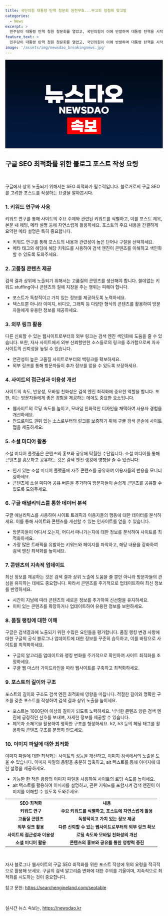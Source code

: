 ```yaml
---
title: 국민의힘 대통령 탄핵 청문회 원천무효...무고죄 정청래 맞고발
categories:
  - News
excerpt: >
  민주당이 대통령 탄핵 청원 청문회를 열었고, 국민의힘이 이에 반발하며 대통령 탄핵을 시작하는 것이냐고 주장했습니다. 국민의힘은 청문회를 원천 무효로 규정하고, 야당이 단독으로 채택한 증인들을 출석 의무가 없다고 주장했습니다. 이에 민주당은 다음주에도 탄핵 청문회를 열 것이라고 밝혔으며, 끊임없는 법적 정치적 공방이 예상됩니다.
feature_text: >
  민주당이 대통령 탄핵 청원 청문회를 열었고, 국민의힘이 이에 반발하며 대통령 탄핵을 시작하는 것이냐고 주장했습니다. 국민의힘은 청문회를 원천 무효로 규정하고, 야당이 단독으로 채택한 증인들을 출석 의무가 없다고 주장했습니다. 이에 민주당은 다음주에도 탄핵 청문회를 열 것이라고 밝혔으며, 끊임없는 법적 정치적 공방이 예상됩니다.
image: '/assets/img/newsdao_breakingnews.jpg'
---
```


<p><img src="/assets/img/newsdao_breakingnews.jpg" alt="implanttips 속보" /></p>

<h2 data-ke-size="size26">구글 SEO 최적화를 위한 블로그 포스트 작성 요령</h2>

<p data-ke-size="size16">&nbsp;</p>

<p>구글에서 상위 노출되기 위해서는 SEO 최적화가 필수적입니다. 블로거로써 구글 SEO를 고려한 포스트를 작성하는 요령을 알아봅시다.</p>

<h3>1. 키워드 연구와 사용</h3>

<p data-ke-size="size16">키워드 연구를 통해 사이트의 주요 주제와 관련된 키워드를 식별하고, 이를 포스트 제목, 본문 내 헤딩, 메타 설명 등에 자연스럽게 활용하세요. 포스트의 주요 내용을 간결하게 요약한 메타 설명은 특히 중요합니다.</p>

<ul>
  <li>키워드 연구를 통해 포스트의 내용과 관련성이 높은 단어나 구절을 선택하세요.</li>
  <li>메타 태그와 헤딩에 해당 키워드를 사용하여 검색 엔진이 콘텐츠를 이해하고 색인화할 수 있도록 도와주세요.</li>
</ul>

<h3>2. 고품질 콘텐츠 제공</h3>

<p data-ke-size="size16">검색 결과 상위에 노출되기 위해서는 고품질의 콘텐츠를 생산해야 합니다. 쓸데없는 키워드 stuffing이나 콘텐츠의 질에 지장을 주는 행위는 피해야 합니다.</p>

<ul>
  <li>포스트가 독창적이고 가치 있는 정보를 제공하도록 노력하세요.</li>
  <li>텍스트뿐 아니라 이미지, 비디오, 그래픽 등 다양한 형식의 콘텐츠를 활용하여 방문자들에게 유용한 정보를 제공하세요.</li>
</ul>

<h3>3. 외부 링크 활용</h3>

<p data-ke-size="size16">다른 신뢰할 수 있는 웹사이트로부터의 외부 링크는 검색 엔진 색인화에 도움을 줄 수 있습니다. 또한, 자사 사이트에서 외부 신뢰할만한 소스들로의 링크를 추가함으로써 자사 사이트의 신뢰성을 높일 수 있습니다.</p>

<ul>
  <li>연관성이 높은 고품질 사이트로부터의 백링크를 확보하세요.</li>
  <li>외부 링크를 통해 방문자들이 추가 정보를 얻을 수 있도록 보장하세요.</li>
</ul>

<h3>4. 사이트의 접근성과 이용성 개선</h3>

<p data-ke-size="size16">사이트의 속도, 반응성, 모바일 친화성은 검색 엔진 최적화에 중요한 역할을 합니다. 또한, 이는 방문자들에게 좋은 경험을 제공하는 데에도 중요한 요소입니다.</p>

<ul>
  <li>웹사이트의 로딩 속도를 높이고, 모바일 친화적인 디자인을 채택하여 사용자 경험을 개선하세요.</li>
  <li>안드로이드 권위 있는 소스로부터의 링크를 보증하기 위해 구글 검색 콘솔에 사이트맵을 제출하세요.</li>
</ul>

<h3>5. 소셜 미디어 활용</h3>

<p data-ke-size="size16">소셜 미디어 플랫폼은 콘텐츠의 홍보와 공유에 탁월한 수단입니다. 소셜 미디어를 통해 콘텐츠를 홍보하고 공유하는 것은 검색 엔진 랭킹에 영향을 줄 수 있습니다.</p>

<ul>
  <li>인기 있는 소셜 미디어 플랫폼에 자주 콘텐츠를 공유하여 이용자들의 반응을 모니터링하세요.</li>
  <li>콘텐츠에 소셜 미디어 공유 버튼을 추가하여 방문자들이 손쉽게 콘텐츠를 공유할 수 있도록 도와주세요.</li>
</ul>

<h3>6. 구글 애널리틱스를 통한 데이터 분석</h3>

<p data-ke-size="size16">구글 애널리틱스를 사용하여 사이트 트래픽과 이용자들의 행동에 대한 데이터를 분석하세요. 이를 통해 사이트와 콘텐츠를 개선할 수 있는 인사이트를 얻을 수 있습니다.</p>

<ul>
  <li>방문자들이 어디서 오는지, 어디서 떠나가는지에 대한 정보를 분석하여 사이트를 최적화하세요.</li>
  <li>가장 많은 트래픽을 유발하는 키워드와 페이지를 파악하고, 해당 내용을 강화하여 검색 엔진 최적화를 높이세요.</li>
</ul>

<h3>7. 콘텐츠의 지속적 업데이트</h3>

<p data-ke-size="size16">최신 정보를 제공하는 것은 검색 결과 상위 노출에 도움을 줄 뿐만 아니라 방문자들의 관심을 유지하는 데에도 중요합니다. 따라서 콘텐츠를 주기적으로 업데이트하여 최신 정보를 반영하세요.</p>

<ul>
  <li>시간이 지남에 따라 콘텐츠의 새로운 정보를 추가하여 신선함을 유지하세요.</li>
  <li>이미 있는 콘텐츠를 확장하거나 업데이트하여 유용한 정보를 보완하세요.</li>
</ul>

<h3>8. 품질 랭킹에 대한 이해</h3>

<p data-ke-size="size16">구글은 검색결과에 노출되기 위한 수많은 요인들을 평가합니다. 품질 랭킹 변경 사항에 대한 구글의 공식 블로그나 업데이트에 대한 정보를 꾸준히 습득하고, 이를 바탕으로 사이트를 최적화하세요.</p>

<ul>
  <li>구글의 알고리즘 업데이트와 랭킹 변화를 주기적으로 확인하여 사이트 최적화를 조정하세요.</li>
  <li>구글 웹 마스터 가이드라인을 따라 웹사이트를 구축하고 최적화하세요.</li>
</ul>

<h3>9. 포스트의 길이와 구조</h3>

<p data-ke-size="size16">포스트의 길이와 구조도 검색 엔진 최적화에 영향을 미칩니다. 적절한 길이와 명확한 구조를 갖춘 포스트를 작성하여 검색 결과 상위 노출을 높이세요.</p>

<ul>
  <li>포스트는 1000단어 이상의 길이가 되도록 노력하세요. 넉넉한 콘텐츠 양은 검색 엔진에 긍정적인 신호를 보내며, 자세한 정보를 제공할 수 있습니다.</li>
  <li>제목과 소제목을 활용하여 명확한 구조를 형성하세요. h2, h3 등의 헤딩 태그를 활용하여 콘텐츠 구조를 분명히 만드세요.</li>
</ul>

<h3>10. 이미지 파일에 대한 최적화</h3>

<p data-ke-size="size16">이미지 파일에 대한 최적화는 사이트의 성능을 개선하고, 이미지 검색에서의 노출을 도울 수 있습니다. 이미지 파일의 용량을 충분히 압축하고, alt 텍스트를 통해 이미지에 대한 설명을 제공하세요.</p>

<ul>
  <li>가능한 한 작은 용량의 이미지 파일을 사용하여 사이트의 로딩 속도를 높이세요.</li>
  <li>alt 텍스트를 활용하여 이미지를 설명하고, 관련 키워드를 포함시켜 검색 엔진이 이미지를 이해할 수 있도록 도와주세요.</li>
</ul>

<table>
  <tbody>
    <tr>
      <td style="text-align: center; height: 17px;"><b>SEO 최적화</b></td>
      <td style="text-align: center; height: 17px;"><b>내용</b></td>
    </tr>
    <tr>
      <td style="text-align: center; height: 17px;"><b>키워드 연구</b></td>
      <td style="text-align: center; height: 17px;"><b>주요 키워드를 식별하고, 포스트에 자연스럽게 활용</b></td>
    </tr>
    <tr>
      <td style="text-align: center; height: 17px;"><b>고품질 콘텐츠</b></td>
      <td style="text-align: center; height: 17px;"><b>독창적이고 가치 있는 정보 제공</b></td>
    </tr>
    <tr>
      <td style="text-align: center; height: 17px;"><b>외부 링크 활용</b></td>
      <td style="text-align: center; height: 17px;"><b>다른 신뢰할 수 있는 웹사이트로부터의 외부 링크 확보</b></td>
    </tr>
    <tr>
      <td style="text-align: center; height: 17px;"><b>사이트의 접근성과 이용성</b></td>
      <td style="text-align: center; height: 17px;"><b>로딩 속도와 모바일 친화성의 개선</b></td>
    </tr>
    <tr>
      <td style="text-align: center; height: 17px;"><b>소셜 미디어 활용</b></td>
      <td style="text-align: center; height: 17px;"><b>콘텐츠의 홍보와 공유를 통한 영향력 증진</b></td>
    </tr>
  </tbody>
</table>

<p data-ke-size="size16">&nbsp;</p>

<p>자사 블로그나 웹사이트의 구글 SEO 최적화를 위한 포스트 작성에 위의 요령을 적극적으로 활용해 보세요. 구글의 검색 알고리즘 변화에 대한 주의를 기울이며, 지속적으로 최적화를 시도하는 것이 중요합니다.</p>

<p>참고 문헌: <a href="https://searchengineland.com/seotable" target="_blank">https://searchengineland.com/seotable</a></p>

<p data-ke-size="size16">&nbsp;</p>
실시간 뉴스 속보는, <a href="https://newsdao.kr" rel="dofollow">https://newsdao.kr</a>


